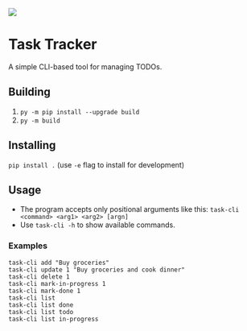 [![][black-shield]][black]

[black]: https://roadmap.sh/projects/task-tracker
[black-shield]: https://img.shields.io/badge/Roadmap.sh-task%20tracker-black.svg?style=for-the-badge&labelColor=gray

# Task Tracker
A simple CLI-based tool for managing TODOs.

## Building
1. `py -m pip install --upgrade build`
2. `py -m build`

## Installing
`pip install .` (use `-e` flag to install for development)

## Usage
* The program accepts only positional arguments like this: `task-cli <command> <arg1> <arg2> [argn]`
* Use `task-cli -h` to show available commands.

### Examples
```
task-cli add "Buy groceries"
task-cli update 1 "Buy groceries and cook dinner"
task-cli delete 1
task-cli mark-in-progress 1
task-cli mark-done 1
task-cli list
task-cli list done
task-cli list todo
task-cli list in-progress
```
